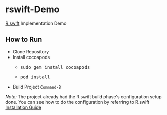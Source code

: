 # rswift-Demo
[R.swift](https://github.com/mac-cain13/R.swift) Implementation Demo

## How to Run
- Clone Repository
- Install cocoapods
  * <pre>sudo gem install cocoapods</pre>
  * <pre>pod install</pre>
- Build Project `Command-B`

_Note:_ The project already had the R.swift build phase's configuration setup done. You can see how to do the configuration by referring to R.swift [Installation Guide](https://github.com/mac-cain13/R.swift#installation)
